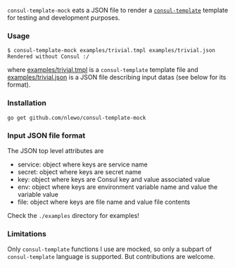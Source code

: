 `consul-template-mock` eats a JSON file to render a [`consul-template`](https://github.com/hashicorp/consul-template) template
for testing and development purposes.


### Usage

```
$ consul-template-mock examples/trivial.tmpl examples/trivial.json
Rendered without Consul :/
```

where [examples/trivial.tmpl](examples/trivial.tmpl) is a
`consul-template` template file and
[examples/trivial.json](examples/trivial.json) is a JSON file
describing input datas (see below for its format).


### Installation

`go get github.com/nlewo/consul-template-mock`


### Input JSON file format

The JSON top level attributes are
- service: object where keys are service name
- secret: object where keys are secret name
- key: object where keys are Consul key and value associated value
- env: object where keys are environment variable name and value the variable value
- file: object where keys are file name and value file contents

Check the `./examples` directory for examples!


### Limitations

Only `consul-template` functions I use are mocked, so only a subpart
of `consul-template` language is supported. But contributions are
welcome.
